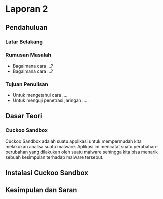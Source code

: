 # Laporan 2

## Pendahuluan

### Latar Belakang



### Rumusan Masalah

* Bagaimana cara ...?
* Bagaimana cara ...?

### Tujuan Penulisan

* Untuk mengetahui cara ....
* Untuk menguji penetrasi jaringan .....

## Dasar Teori

### Cuckoo Sandbox

Cuckoo Sandbox adalah suatu applikasi untuk mempermudah kita melakukan analisa suatu malware. Aplikasi ini mencatat suatu perubahan-perubahan yang dilakukan oleh suatu malware sehingga kita bisa menarik sebuah kesimpulan terhadap malware tersebut.


## Instalasi Cuckoo Sandbox


###

## Kesimpulan dan Saran

